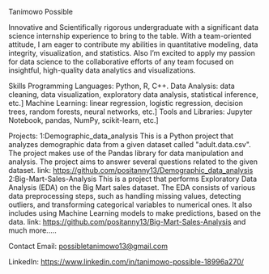 Tanimowo Possible


Innovative and Scientifically rigorous undergraduate with a significant data science internship experience to bring to the table.
With a team-oriented attitude, I am eager to contribute my abilities in quantitative modeling, data integrity, visualization, and statistics.
Also I’m excited to apply my passion for data science to the collaborative efforts of any team focused on insightful, high-quality data analytics and visualizations.

Skills
Programming Languages: Python, R, C++.
Data Analysis: data cleaning, data visualization, exploratory data analysis, statistical inference, etc.]
Machine Learning: linear regression, logistic regression, decision trees, random forests, neural networks, etc.]
Tools and Libraries: Jupyter Notebook, pandas, NumPy, scikit-learn, etc.]

Projects:
1:Demographic_data_analysis
This is a Python project that analyzes demographic data from a given dataset called "adult.data.csv". 
The project makes use of the Pandas library for data manipulation and analysis. The project aims to answer several questions related to the given dataset.
link: https://github.com/positanny13/Demographic_data_analysis
2:Big-Mart-Sales-Analysis
This is a project that performs Exploratory Data Analysis (EDA) on the Big Mart sales dataset.
The EDA consists of various data preprocessing steps, such as handling missing values, detecting outliers, and transforming categorical variables to numerical ones.
It also includes using Machine Learning models to make predictions, based on the data.
link: https://github.com/positanny13/Big-Mart-Sales-Analysis  and much more.....

Contact
Email: possibletanimowo13@gmail.com


LinkedIn: https://www.linkedin.com/in/tanimowo-possible-18996a270/





